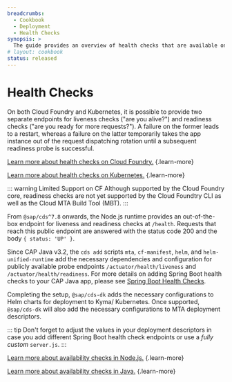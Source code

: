 ```yaml
---
breadcrumbs:
  - Cookbook
  - Deployment
  - Health Checks
synopsis: >
  The guide provides an overview of health checks that are available on Cloud Foundry and Kubernetes, how to configure them, as well as the respective defaults of the two CAP stacks.
# layout: cookbook
status: released
---
```


# Health Checks

On both Cloud Foundry and Kubernetes, it is possible to provide two separate endpoints for liveness checks ("are you alive?") and readiness checks ("are you ready for more requests?").
A failure on the former leads to a restart, whereas a failure on the latter temporarily takes the app instance out of the request dispatching rotation until a subsequent readiness probe is successful.

[Learn more about health checks on Cloud Foundry.](https://docs.cloudfoundry.org/devguide/deploy-apps/healthchecks.html) {.learn-more}

[Learn more about health checks on Kubernetes.](https://kubernetes.io/docs/tasks/configure-pod-container/configure-liveness-readiness-startup-probes) {.learn-more}

::: warning Limited Support on CF
Although supported by the Cloud Foundry core, readiness checks are not yet supported by the Cloud Foundtry CLI as well as the Cloud MTA Build Tool (MBT).
:::

From `@sap/cds^7.8` onwards, the Node.js runtime provides an out-of-the-box endpoint for liveness and readiness checks at `/health`.
Requests that reach this public endpoint are answered with the status code 200 and the body `{ status: 'UP' }`.

Since CAP Java v3.2, the `cds add` scripts `mta`, `cf-manifest`, `helm`, and `helm-unified-runtime` add the necessary dependencies and configuration for publicly available probe endpoints `/actuator/health/liveness` and `/actuator/health/readiness`.
For more details on adding Spring Boot health checks to your CAP Java app, please see [Spring Boot Health Checks](../../java/operating-applications/observability#spring-health-checks).

<!--

To achieve this, from `@sap/cds-dk^7.8` onwards, the configuration for readiness health checks is included in the MTA template for deployment to CF.
The default configuration specifies checks via http to `/` for Java (as there aren't any default Spring Boot health check endpoints) and `/health` for Node.js, respectively.

Additionally, for Node.js, the Helm chart template now specifies `/health` instead of `/` as the endpoint for the checks. For your app to be considered "alive", the endpoint `/health` needs to return a success response code.
This means, if you have a _fully custom_ `server.js`, you will need to add the `/health` endpoint to it, or adjust your MTA descriptor/Helm chart (if it's generated with `@sap/cds-dk^7.8`).

-->

Completing the setup, `@sap/cds-dk` adds the necessary configurations to Helm charts for deployment to Kyma/ Kubernetes.
Once supported, `@sap/cds-dk` will also add the necessary configurations to MTA deployment descriptors.

::: tip
Don't forget to adjust the values in your deployment descriptors in case you add different Spring Boot health check endpoints or use a _fully custom_ `server.js`.
:::

[Learn more about availability checks in Node.js.](../../node.js/best-practices#availability-checks) {.learn-more}

[Learn more about availability checks in Java.](../../java/operating-applications/observability#availability) {.learn-more}
